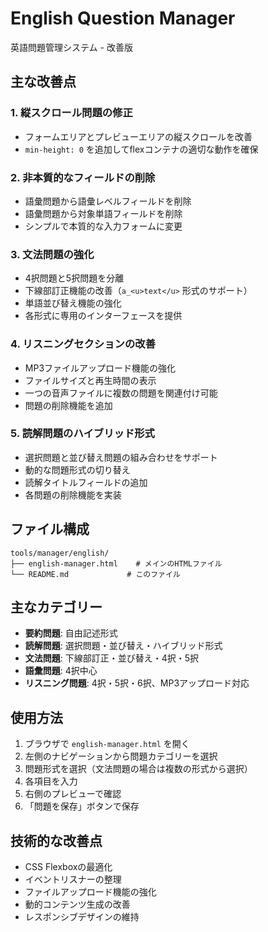 # English Question Manager

英語問題管理システム - 改善版

## 主な改善点

### 1. 縦スクロール問題の修正
- フォームエリアとプレビューエリアの縦スクロールを改善
- `min-height: 0` を追加してflexコンテナの適切な動作を確保

### 2. 非本質的なフィールドの削除
- 語彙問題から語彙レベルフィールドを削除
- 語彙問題から対象単語フィールドを削除
- シンプルで本質的な入力フォームに変更

### 3. 文法問題の強化
- 4択問題と5択問題を分離
- 下線部訂正機能の改善（`a_<u>text</u>` 形式のサポート）
- 単語並び替え機能の強化
- 各形式に専用のインターフェースを提供

### 4. リスニングセクションの改善
- MP3ファイルアップロード機能の強化
- ファイルサイズと再生時間の表示
- 一つの音声ファイルに複数の問題を関連付け可能
- 問題の削除機能を追加

### 5. 読解問題のハイブリッド形式
- 選択問題と並び替え問題の組み合わせをサポート
- 動的な問題形式の切り替え
- 読解タイトルフィールドの追加
- 各問題の削除機能を実装

## ファイル構成

```
tools/manager/english/
├── english-manager.html    # メインのHTMLファイル
└── README.md             # このファイル
```

## 主なカテゴリー

- **要約問題**: 自由記述形式
- **読解問題**: 選択問題・並び替え・ハイブリッド形式
- **文法問題**: 下線部訂正・並び替え・4択・5択
- **語彙問題**: 4択中心
- **リスニング問題**: 4択・5択・6択、MP3アップロード対応

## 使用方法

1. ブラウザで `english-manager.html` を開く
2. 左側のナビゲーションから問題カテゴリーを選択
3. 問題形式を選択（文法問題の場合は複数の形式から選択）
4. 各項目を入力
5. 右側のプレビューで確認
6. 「問題を保存」ボタンで保存

## 技術的な改善点

- CSS Flexboxの最適化
- イベントリスナーの整理
- ファイルアップロード機能の強化
- 動的コンテンツ生成の改善
- レスポンシブデザインの維持